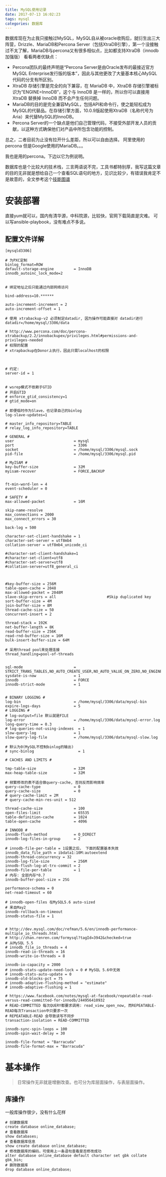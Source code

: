 ```yaml
---
title: MySQL使用记录
date: 2017-07-13 16:02:23
tags: mysql 
categories: 数据库
---
```


数据库现在为止我只接触过MySQL，MySQL自从被oracle收购后，就衍生出三大阵营，Drizzle、MariaDB和Percona Server（包括XtraDB引擎），第一个没接触过不太了解，MariaDB与percona又有很多相似点，比如都支持XtraDB（innodb加强版）
看看两者优缺点：

- Percona团队的最终声明是“Percona Server是由Oracle发布的最接近官方MySQL Enterprise发行版的版本”，因此与其他更改了大量基本核心MySQL代码的分支有所区别。
- XtraDB 存储引擎是完全的向下兼容，在 MariaDB 中，XtraDB 存储引擎被标识为”ENGINE=InnoDB”，这个与 InnoDB 是一样的，所以你可以直接用XtraDB 替换掉 InnoDB 而不会产生任何问题。
- MariaDB的目的是完全兼容MySQL，包括API和命令行，使之能轻松成为MySQL的代替品。在存储引擎方面，10.0.9版起使用XtraDB（名称代号为Aria）来代替MySQL的InnoDB。
- Percona Server的一个缺点是他们自己管理代码，不接受外部开发人员的贡献，以这种方式确保他们对产品中所包含功能的控制。

总之，二者目前为止没有拉开什么差距，所以可以自由选择。
阿里使用的percona 但是Google使用的MariaDB。。。

我也是用的percona。下边以它为例说明。

数据库也是个比较大的技术栈，三言两语说不完，工具书都特别厚，我写这篇文章的目的无非就是想给自己一个查看SQL语句的地方，见识比较少，有错误我肯定不是故意的，全文参考这个[技能图谱](http://lib.csdn.net/maquealone/352262/chart/MySQL)

# 安装部署

直接yum就可以，国内有清华源，中科院源，比较快，官网下载简直是灾难。
可以写ansible-playbook，没有难点不多说。


## 配置文件详解

```
[mysqld3306]

# 为PXC定制
binlog_format=ROW
default-storage-engine         = InnoDB
innodb_autoinc_lock_mode=2


# 绑定地址之后只能通过内部网络访问

bind-address=10.******

auto-increment-increment = 2
auto-increment-offset = 1

# 使用 xtrabackup-v2 必须制定datadir, 因为操作可能直接对 datadir进行
datadir=/home/mysql/3306/data

# http://www.percona.com/doc/percona-xtrabackup/2.2/innobackupex/privileges.html#permissions-and-privileges-needed
# 权限的配置
# xtrapbackup在Donor上执行，因此只需localhost的权限



# 约定:
server-id = 1


# wsrep模式不依赖于GTID
# 开启GTID
# enforce_gtid_consistency=1
# gtid_mode=on

# 即便临时作为Slave，也记录自己的binlog
log-slave-updates=1

# master_info_repository=TABLE
# relay_log_info_repository=TABLE

# GENERAL #
user                           = mysql
port                           = 3306
socket                         = /home/mysql/3306/mysql.sock
pid-file                       = /home/mysql/3306/mysql.pid

# MyISAM #
key-buffer-size                = 32M
myisam-recover                 = FORCE,BACKUP


ft-min-word-len = 4
event-scheduler = 0

# SAFETY #
max-allowed-packet             = 16M

skip-name-resolve
max_connections = 2000
max_connect_errors = 30

back-log = 500

character-set-client-handshake = 1
character-set-server = utf8mb4
collation-server = utf8mb4_unicode_ci

#character-set-client-handshake=1
#character-set-client=utf8
#character-set-server=utf8
#collation-server=utf8_general_ci



#key-buffer-size = 256M
table-open-cache = 2048
max-allowed-packet = 2048M
slave-skip-errors = all                       #Skip duplicated key
sort-buffer-size = 4M
join-buffer-size = 8M
thread-cache-size = 50
concurrent-insert = 2

thread-stack = 192K
net-buffer-length = 8K
read-buffer-size = 256K
read-rnd-buffer-size = 16M
bulk-insert-buffer-size = 64M

# 采用thread pool来处理连接
thread_handling=pool-of-threads


sql-mode                       = STRICT_TRANS_TABLES,NO_AUTO_CREATE_USER,NO_AUTO_VALUE_ON_ZERO,NO_ENGINE_SUBSTITUTION,ONLY_FULL_GROUP_BY
sysdate-is-now                 = 1
innodb                         = FORCE
innodb-strict-mode             = 1


# BINARY LOGGING #
log-bin                        = /home/mysql/3306/data/mysql-bin
expire-logs-days               = 5
# LOGGING #
# log-output=file 默认就是FILE
log-error                      = /home/mysql/3306/data/mysql-error.log
long-query-time = 0.3
# log-queries-not-using-indexes  = 1
slow-query-log                 = 1
slow-query-log-file            = /home/mysql/3306/data/mysql-slow.log

# 默认为0(MySQL不控制binlog的输出)
# sync-binlog                    = 1

# CACHES AND LIMITS #

tmp-table-size                 = 32M
max-heap-table-size            = 32M

# 频繁修改的表不适合做query-cache, 否则反而影响效率
query-cache-type               = 0
query-cache-size               = 0
# query-cache-limit = 2M
# query-cache-min-res-unit = 512

thread-cache-size              = 100
open-files-limit               = 65535
table-definition-cache         = 1024
table-open-cache               = 4096

# INNODB #
innodb-flush-method            = O_DIRECT
innodb-log-files-in-group      = 2

# innodb-file-per-table = 1设置之后， 下面的配置基本失效
innodb_data_file_path = ibdata1:10M:autoextend
innodb-thread-concurrency = 32
innodb-log-file-size           = 256M
innodb-flush-log-at-trx-commit = 2
innodb-file-per-table          = 1
# 内存: 全部内存*0.7
innodb-buffer-pool-size = 25G

performance-schema = 0
net-read-timeout = 60

# innodb-open-files 在MySQL5.6 auto-sized
# 来自May2
innodb-rollback-on-timeout
innodb-status-file = 1


# http://dev.mysql.com/doc/refman/5.6/en/innodb-performance-multiple_io_threads.html
# http://zhan.renren.com/formysql?tagId=3942&checked=true
# 从MySQL 5.5
# innodb_file_io_threads = 4
innodb-read-io-threads = 16
innodb-write-io-threads = 8

innodb-io-capacity = 2000
# innodb-stats-update-need-lock = 0 # MySQL 5.6中无效
# innodb-stats-auto-update = 0
innodb-old-blocks-pct = 75
# innodb-adaptive-flushing-method = "estimate"
# innodb-adaptive-flushing = 1

# https://www.facebook.com/notes/mysql-at-facebook/repeatable-read-versus-read-committed-for-innodb/244956410932
# READ-COMMITTED 每次QUERY都要求调用: read_view_open_now, 而REPEATABLE-READ每次Transaction中只要求一次
# REPEATABLE-READ 会导致读写不同步
transaction-isolation = READ-COMMITTED

innodb-sync-spin-loops = 100
innodb-spin-wait-delay = 30

innodb-file-format = "Barracuda"
innodb-file-format-max = "Barracuda"
```

# 基本操作
> 日常操作无非就是增删改查。也可分为库层面操作，与表层面操作。

## 库操作

一般库操作很少，没有什么花样
```
# 创建数据库
create database online_database;        
# 查看数据库
show databases;  
# 查看数据库信息    
show create database online_database;
# 修改数据库的编码，可使用上一条语句查看是否修改成功
alter database online_database default character set gbk collate gbk_bin;      
# 删除数据库
drop database online_database;

```

